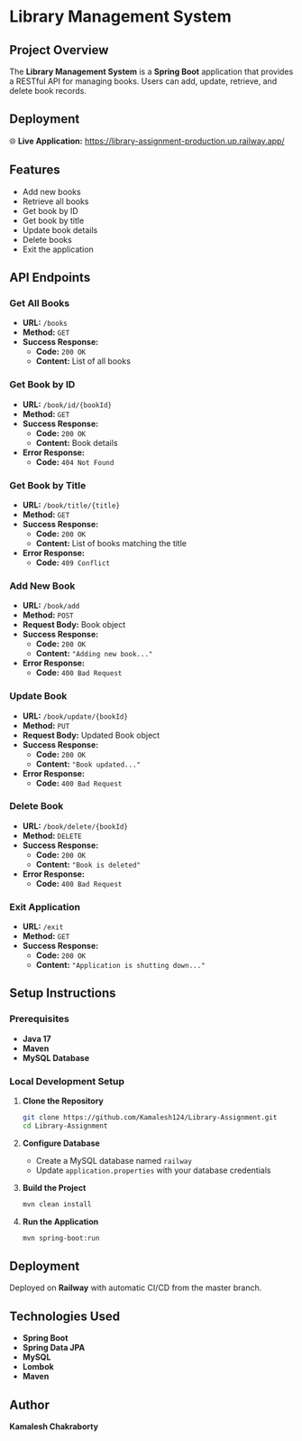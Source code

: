 # Library Management System  

## Project Overview  
The **Library Management System** is a **Spring Boot** application that provides a RESTful API for managing books. Users can add, update, retrieve, and delete book records.  

## Deployment  
🌐 **Live Application:** https://library-assignment-production.up.railway.app/

## Features  
- Add new books  
- Retrieve all books  
- Get book by ID  
- Get book by title  
- Update book details  
- Delete books  
- Exit the application  

## API Endpoints  

### Get All Books  
- **URL:** `/books`  
- **Method:** `GET`  
- **Success Response:**  
  - **Code:** `200 OK`  
  - **Content:** List of all books  

### Get Book by ID  
- **URL:** `/book/id/{bookId}`  
- **Method:** `GET`  
- **Success Response:**  
  - **Code:** `200 OK`  
  - **Content:** Book details  
- **Error Response:**  
  - **Code:** `404 Not Found`  

### Get Book by Title  
- **URL:** `/book/title/{title}`  
- **Method:** `GET`  
- **Success Response:**  
  - **Code:** `200 OK`  
  - **Content:** List of books matching the title  
- **Error Response:**  
  - **Code:** `409 Conflict`  

### Add New Book  
- **URL:** `/book/add`  
- **Method:** `POST`  
- **Request Body:** Book object  
- **Success Response:**  
  - **Code:** `200 OK`  
  - **Content:** `"Adding new book..."`  
- **Error Response:**  
  - **Code:** `400 Bad Request`  

### Update Book  
- **URL:** `/book/update/{bookId}`  
- **Method:** `PUT`  
- **Request Body:** Updated Book object  
- **Success Response:**  
  - **Code:** `200 OK`  
  - **Content:** `"Book updated..."`  
- **Error Response:**  
  - **Code:** `400 Bad Request`  

### Delete Book  
- **URL:** `/book/delete/{bookId}`  
- **Method:** `DELETE`  
- **Success Response:**  
  - **Code:** `200 OK`  
  - **Content:** `"Book is deleted"`  
- **Error Response:**  
  - **Code:** `400 Bad Request`  

### Exit Application  
- **URL:** `/exit`  
- **Method:** `GET`  
- **Success Response:**  
  - **Code:** `200 OK`  
  - **Content:** `"Application is shutting down..."`  


## Setup Instructions  

### Prerequisites  
- **Java 17**  
- **Maven**  
- **MySQL Database**  

### Local Development Setup  

1. **Clone the Repository**  
   ```bash
   git clone https://github.com/Kamalesh124/Library-Assignment.git
   cd Library-Assignment
   ```

2. **Configure Database**  
   - Create a MySQL database named `railway`  
   - Update `application.properties` with your database credentials  

3. **Build the Project**  
   ```bash
   mvn clean install
   ```

4. **Run the Application**  
   ```bash
   mvn spring-boot:run
   ```

## Deployment  
Deployed on **Railway** with automatic CI/CD from the master branch.  

## Technologies Used  
- **Spring Boot**  
- **Spring Data JPA**  
- **MySQL**  
- **Lombok**  
- **Maven**  

## Author  
**Kamalesh Chakraborty**  




